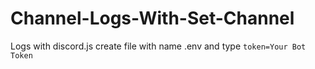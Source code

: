 # Channel-Logs-With-Set-Channel
Logs with discord.js 
create file with name .env and type 
`token=Your Bot Token`
